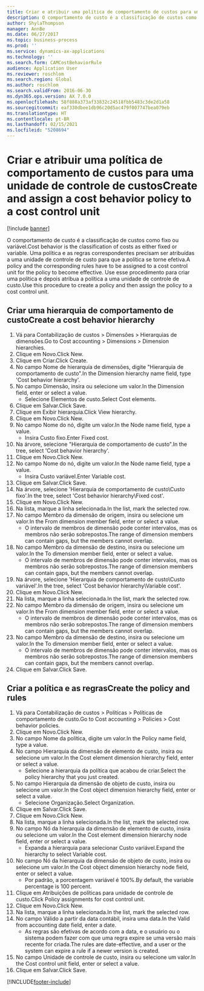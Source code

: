 ```yaml
---
title: Criar e atribuir uma política de comportamento de custos para uma unidade de controle de custos
description: O comportamento de custo é a classificação de custos como fixo ou variável.
author: ShylaThompson
manager: AnnBe
ms.date: 06/27/2017
ms.topic: business-process
ms.prod: ''
ms.service: dynamics-ax-applications
ms.technology: ''
ms.search.form: CAMCostBehaviorRule
audience: Application User
ms.reviewer: roschlom
ms.search.region: Global
ms.author: roschlom
ms.search.validFrom: 2016-06-30
ms.dyn365.ops.version: AX 7.0.0
ms.openlocfilehash: 58f888a373af33832c24518fbb5483c3de2d1a58
ms.sourcegitcommit: eaf330dbee1db96c20d5ac479f007747bea079eb
ms.translationtype: HT
ms.contentlocale: pt-BR
ms.lasthandoff: 02/15/2021
ms.locfileid: "5208694"
---
```

# <a name="create-and-assign-a-cost-behavior-policy-to-a-cost-control-unit"></a><span data-ttu-id="dbc45-103">Criar e atribuir uma política de comportamento de custos para uma unidade de controle de custos</span><span class="sxs-lookup"><span data-stu-id="dbc45-103">Create and assign a cost behavior policy to a cost control unit</span></span>

[!include [banner](../../includes/banner.md)]

<span data-ttu-id="dbc45-104">O comportamento de custo é a classificação de custos como fixo ou variável.</span><span class="sxs-lookup"><span data-stu-id="dbc45-104">Cost behavior is the classification of costs as either fixed or variable.</span></span> <span data-ttu-id="dbc45-105">Uma política e as regras correspondentes precisam ser atribuídas a uma unidade de controle de custo para que a política se torne efetiva.</span><span class="sxs-lookup"><span data-stu-id="dbc45-105">A policy and the corresponding rules have to be assigned to a cost control unit for the policy to become effective.</span></span> <span data-ttu-id="dbc45-106">Use esse procedimento para criar uma política e depois atribua a política a uma unidade de controle de custo.</span><span class="sxs-lookup"><span data-stu-id="dbc45-106">Use this procedure to create a policy and then assign the policy to a cost control unit.</span></span>


## <a name="create-a-cost-behavior-hierarchy"></a><span data-ttu-id="dbc45-107">Criar uma hierarquia de comportamento de custo</span><span class="sxs-lookup"><span data-stu-id="dbc45-107">Create a cost behavior hierarchy</span></span>
1. <span data-ttu-id="dbc45-108">Vá para Contabilização de custos > Dimensões > Hierarquias de dimensões.</span><span class="sxs-lookup"><span data-stu-id="dbc45-108">Go to Cost accounting > Dimensions > Dimension hierarchies.</span></span>
2. <span data-ttu-id="dbc45-109">Clique em Novo.</span><span class="sxs-lookup"><span data-stu-id="dbc45-109">Click New.</span></span>
3. <span data-ttu-id="dbc45-110">Clique em Criar.</span><span class="sxs-lookup"><span data-stu-id="dbc45-110">Click Create.</span></span>
4. <span data-ttu-id="dbc45-111">No campo Nome de hierarquia de dimensões, digite "Hierarquia de comportamento de custo".</span><span class="sxs-lookup"><span data-stu-id="dbc45-111">In the Dimension hierarchy name field, type 'Cost behavior hierarchy'.</span></span>
5. <span data-ttu-id="dbc45-112">No campo Dimensão, insira ou selecione um valor.</span><span class="sxs-lookup"><span data-stu-id="dbc45-112">In the Dimension field, enter or select a value.</span></span>
    * <span data-ttu-id="dbc45-113">Selecione Elementos de custo.</span><span class="sxs-lookup"><span data-stu-id="dbc45-113">Select Cost elements.</span></span>  
6. <span data-ttu-id="dbc45-114">Clique em Salvar.</span><span class="sxs-lookup"><span data-stu-id="dbc45-114">Click Save.</span></span>
7. <span data-ttu-id="dbc45-115">Clique em Exibir hierarquia.</span><span class="sxs-lookup"><span data-stu-id="dbc45-115">Click View hierarchy.</span></span>
8. <span data-ttu-id="dbc45-116">Clique em Novo.</span><span class="sxs-lookup"><span data-stu-id="dbc45-116">Click New.</span></span>
9. <span data-ttu-id="dbc45-117">No campo Nome do nó, digite um valor.</span><span class="sxs-lookup"><span data-stu-id="dbc45-117">In the Node name field, type a value.</span></span>
    * <span data-ttu-id="dbc45-118">Insira Custo fixo.</span><span class="sxs-lookup"><span data-stu-id="dbc45-118">Enter Fixed cost.</span></span>  
10. <span data-ttu-id="dbc45-119">Na árvore, selecione "Hierarquia de comportamento de custo".</span><span class="sxs-lookup"><span data-stu-id="dbc45-119">In the tree, select 'Cost behavior hierarchy'.</span></span>
11. <span data-ttu-id="dbc45-120">Clique em Novo.</span><span class="sxs-lookup"><span data-stu-id="dbc45-120">Click New.</span></span>
12. <span data-ttu-id="dbc45-121">No campo Nome do nó, digite um valor.</span><span class="sxs-lookup"><span data-stu-id="dbc45-121">In the Node name field, type a value.</span></span>
    * <span data-ttu-id="dbc45-122">Insira Custo variável.</span><span class="sxs-lookup"><span data-stu-id="dbc45-122">Enter Variable cost.</span></span>  
13. <span data-ttu-id="dbc45-123">Clique em Salvar.</span><span class="sxs-lookup"><span data-stu-id="dbc45-123">Click Save.</span></span>
14. <span data-ttu-id="dbc45-124">Na árvore, selecione 'Hierarquia de comportamento de custo\Custo fixo'.</span><span class="sxs-lookup"><span data-stu-id="dbc45-124">In the tree, select 'Cost behavior hierarchy\Fixed cost'.</span></span>
15. <span data-ttu-id="dbc45-125">Clique em Novo.</span><span class="sxs-lookup"><span data-stu-id="dbc45-125">Click New.</span></span>
16. <span data-ttu-id="dbc45-126">Na lista, marque a linha selecionada.</span><span class="sxs-lookup"><span data-stu-id="dbc45-126">In the list, mark the selected row.</span></span>
17. <span data-ttu-id="dbc45-127">No campo Membro da dimensão de origem, insira ou selecione um valor.</span><span class="sxs-lookup"><span data-stu-id="dbc45-127">In the From dimension member field, enter or select a value.</span></span>
    * <span data-ttu-id="dbc45-128">O intervalo de membros de dimensão pode conter intervalos, mas os membros não serão sobrepostos.</span><span class="sxs-lookup"><span data-stu-id="dbc45-128">The range of dimension members can contain gaps, but the members cannot overlap.</span></span>  
18. <span data-ttu-id="dbc45-129">No campo Membro da dimensão de destino, insira ou selecione um valor.</span><span class="sxs-lookup"><span data-stu-id="dbc45-129">In the To dimension member field, enter or select a value.</span></span>
    * <span data-ttu-id="dbc45-130">O intervalo de membros de dimensão pode conter intervalos, mas os membros não serão sobrepostos.</span><span class="sxs-lookup"><span data-stu-id="dbc45-130">The range of dimension members can contain gaps, but the members cannot overlap.</span></span>  
19. <span data-ttu-id="dbc45-131">Na árvore, selecione 'Hierarquia de comportamento de custo\Custo variável'.</span><span class="sxs-lookup"><span data-stu-id="dbc45-131">In the tree, select 'Cost behavior hierarchy\Variable cost'.</span></span>
20. <span data-ttu-id="dbc45-132">Clique em Novo.</span><span class="sxs-lookup"><span data-stu-id="dbc45-132">Click New.</span></span>
21. <span data-ttu-id="dbc45-133">Na lista, marque a linha selecionada.</span><span class="sxs-lookup"><span data-stu-id="dbc45-133">In the list, mark the selected row.</span></span>
22. <span data-ttu-id="dbc45-134">No campo Membro da dimensão de origem, insira ou selecione um valor.</span><span class="sxs-lookup"><span data-stu-id="dbc45-134">In the From dimension member field, enter or select a value.</span></span>
    * <span data-ttu-id="dbc45-135">O intervalo de membros de dimensão pode conter intervalos, mas os membros não serão sobrepostos.</span><span class="sxs-lookup"><span data-stu-id="dbc45-135">The range of dimension members can contain gaps, but the members cannot overlap.</span></span>  
23. <span data-ttu-id="dbc45-136">No campo Membro da dimensão de destino, insira ou selecione um valor.</span><span class="sxs-lookup"><span data-stu-id="dbc45-136">In the To dimension member field, enter or select a value.</span></span>
    * <span data-ttu-id="dbc45-137">O intervalo de membros de dimensão pode conter intervalos, mas os membros não serão sobrepostos.</span><span class="sxs-lookup"><span data-stu-id="dbc45-137">The range of dimension members can contain gaps, but the members cannot overlap.</span></span>  
24. <span data-ttu-id="dbc45-138">Clique em Salvar.</span><span class="sxs-lookup"><span data-stu-id="dbc45-138">Click Save.</span></span>

## <a name="create-the-policy-and-rules"></a><span data-ttu-id="dbc45-139">Criar a política e as regras</span><span class="sxs-lookup"><span data-stu-id="dbc45-139">Create the policy and rules</span></span>
1. <span data-ttu-id="dbc45-140">Vá para Contabilização de custos > Políticas > Políticas de comportamento de custo.</span><span class="sxs-lookup"><span data-stu-id="dbc45-140">Go to Cost accounting > Policies > Cost behavior policies.</span></span>
2. <span data-ttu-id="dbc45-141">Clique em Novo.</span><span class="sxs-lookup"><span data-stu-id="dbc45-141">Click New.</span></span>
3. <span data-ttu-id="dbc45-142">No campo Nome da política, digite um valor.</span><span class="sxs-lookup"><span data-stu-id="dbc45-142">In the Policy name field, type a value.</span></span>
4. <span data-ttu-id="dbc45-143">No campo Hierarquia da dimensão de elemento de custo, insira ou selecione um valor.</span><span class="sxs-lookup"><span data-stu-id="dbc45-143">In the Cost element dimension hierarchy field, enter or select a value.</span></span>
    * <span data-ttu-id="dbc45-144">Selecione a hierarquia da política que acabou de criar.</span><span class="sxs-lookup"><span data-stu-id="dbc45-144">Select the policy hierarchy that you just created.</span></span>  
5. <span data-ttu-id="dbc45-145">No campo Hierarquia da dimensão de objeto de custo, insira ou selecione um valor.</span><span class="sxs-lookup"><span data-stu-id="dbc45-145">In the Cost object dimension hierarchy field, enter or select a value.</span></span>
    * <span data-ttu-id="dbc45-146">Selecione Organização.</span><span class="sxs-lookup"><span data-stu-id="dbc45-146">Select Organization.</span></span>  
6. <span data-ttu-id="dbc45-147">Clique em Salvar.</span><span class="sxs-lookup"><span data-stu-id="dbc45-147">Click Save.</span></span>
7. <span data-ttu-id="dbc45-148">Clique em Novo.</span><span class="sxs-lookup"><span data-stu-id="dbc45-148">Click New.</span></span>
8. <span data-ttu-id="dbc45-149">Na lista, marque a linha selecionada.</span><span class="sxs-lookup"><span data-stu-id="dbc45-149">In the list, mark the selected row.</span></span>
9. <span data-ttu-id="dbc45-150">No campo Nó da hierarquia da dimensão de elemento de custo, insira ou selecione um valor.</span><span class="sxs-lookup"><span data-stu-id="dbc45-150">In the Cost element dimension hierarchy node field, enter or select a value.</span></span>
    * <span data-ttu-id="dbc45-151">Expanda a hierarquia para selecionar Custo variável.</span><span class="sxs-lookup"><span data-stu-id="dbc45-151">Expand the hierarchy to select Variable cost.</span></span>  
10. <span data-ttu-id="dbc45-152">No campo Nó da hierarquia da dimensão de objeto de custo, insira ou selecione um valor.</span><span class="sxs-lookup"><span data-stu-id="dbc45-152">In the Cost object dimension hierarchy node field, enter or select a value.</span></span>
    * <span data-ttu-id="dbc45-153">Por padrão, a porcentagem variável é 100%.</span><span class="sxs-lookup"><span data-stu-id="dbc45-153">By default, the variable percentage is 100 percent.</span></span>  
11. <span data-ttu-id="dbc45-154">Clique em Atribuições de políticas para unidade de controle de custo.</span><span class="sxs-lookup"><span data-stu-id="dbc45-154">Click Policy assignments for cost control unit.</span></span>
12. <span data-ttu-id="dbc45-155">Clique em Novo.</span><span class="sxs-lookup"><span data-stu-id="dbc45-155">Click New.</span></span>
13. <span data-ttu-id="dbc45-156">Na lista, marque a linha selecionada.</span><span class="sxs-lookup"><span data-stu-id="dbc45-156">In the list, mark the selected row.</span></span>
14. <span data-ttu-id="dbc45-157">No campo Válido a partir da data contábil, insira uma data.</span><span class="sxs-lookup"><span data-stu-id="dbc45-157">In the Valid from accounting date field, enter a date.</span></span>
    * <span data-ttu-id="dbc45-158">As regras são efetivas de acordo com a data, e o usuário ou o sistema podem fazer com que uma regra expire se uma versão mais recente for criada.</span><span class="sxs-lookup"><span data-stu-id="dbc45-158">The rules are date-effective, and a user or the system can expire a rule if a newer version is created.</span></span>  
15. <span data-ttu-id="dbc45-159">No campo Unidade de controle de custo, insira ou selecione um valor.</span><span class="sxs-lookup"><span data-stu-id="dbc45-159">In the Cost control unit field, enter or select a value.</span></span>
16. <span data-ttu-id="dbc45-160">Clique em Salvar.</span><span class="sxs-lookup"><span data-stu-id="dbc45-160">Click Save.</span></span>



[!INCLUDE[footer-include](../../../includes/footer-banner.md)]
